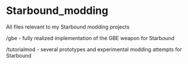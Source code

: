# Starbound_modding
All files relevant to my Starbound modding projects

/gbe - fully realized implementation of the GBE weapon for Starbound

/tutorialmod - several prototypes and experimental modding attempts for Starbound
